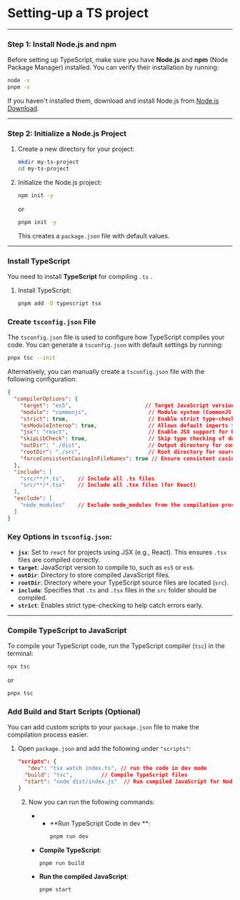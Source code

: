 # Setting-up a TS project

---

### **Step 1: Install Node.js and npm**

Before setting up TypeScript, make sure you have **Node.js** and **npm** (Node Package Manager) installed. You can verify their installation by running:

```bash
node -v
pnpm -v
```

If you haven't installed them, download and install Node.js from [Node.js Download](https://nodejs.org/).

---

### **Step 2: Initialize a Node.js Project**

1. Create a new directory for your project:

   ```bash
   mkdir my-ts-project
   cd my-ts-project
   ```

2. Initialize the Node.js project:

   ```bash
   npm init -y
   ```
   or 
    ```bash
   pnpm init -y
    ```

   This creates a `package.json` file with default values.

---

### **Install TypeScript**

You need to install **TypeScript** for compiling `.ts` .

1. Install TypeScript:

   ```bash
   pnpm add -D typescript tsx
   ```

### **Create `tsconfig.json` File**

The `tsconfig.json` file is used to configure how TypeScript compiles your code. You can generate a `tsconfig.json` with default settings by running:

```bash
pnpx tsc --init
```

Alternatively, you can manually create a `tsconfig.json` file with the following configuration:

```json
{
  "compilerOptions": {
    "target": "es5",                       // Target JavaScript version (ES5 for wide compatibility)
    "module": "commonjs",                   // Module system (CommonJS for Node.js)
    "strict": true,                         // Enable strict type-checking options
    "esModuleInterop": true,                // Allows default imports from CommonJS modules
    "jsx": "react",                         // Enable JSX support for React in .tsx files
    "skipLibCheck": true,                   // Skip type checking of declaration files
    "outDir": "./dist",                     // Output directory for compiled JavaScript
    "rootDir": "./src",                     // Root directory for source files
    "forceConsistentCasingInFileNames": true // Ensure consistent casing in file names
  },
  "include": [
    "src/**/*.ts",    // Include all .ts files
    "src/**/*.tsx"    // Include all .tsx files (for React)
  ],
  "exclude": [
    "node_modules"    // Exclude node_modules from the compilation process
  ]
}
```

### Key Options in `tsconfig.json`:

* **`jsx`**: Set to `react` for projects using JSX (e.g., React). This ensures `.tsx` files are compiled correctly.
* **`target`**: JavaScript version to compile to, such as `es5` or `es6`.
* **`outDir`**: Directory to store compiled JavaScript files.
* **`rootDir`**: Directory where your TypeScript source files are located (`src`).
* **`include`**: Specifies that `.ts` and `.tsx` files in the `src` folder should be compiled.
* **`strict`**: Enables strict type-checking to help catch errors early.

---



### **Compile TypeScript to JavaScript**

To compile your TypeScript code, run the TypeScript compiler (`tsc`) in the terminal:

```bash
npx tsc
```
or 
```bash
pnpx tsc
```


### **Add Build and Start Scripts (Optional)**

You can add custom scripts to your `package.json` file to make the compilation process easier.

1. Open `package.json` and add the following under `"scripts"`:

   ```json
   "scripts": {
      "dev": "tsx watch index.ts", // run the code in dev mode
     "build": "tsc",         // Compile TypeScript files
     "start": "node dist/index.js"  // Run compiled JavaScript for Node.js projects
   }
   ```

   2. Now you can run the following commands:

       * * **Run TypeScript Code in dev **:
           ```Bash
           pnpm run dev
           ```
       * **Compile TypeScript**:

         ```bash
         pnpm run build
         ```
       * **Run the compiled JavaScript**:

         ```bash
         pnpm start
         ```
